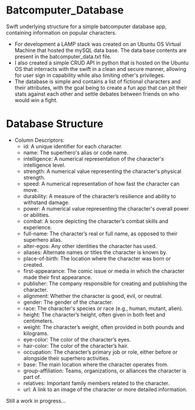# Batcomputer_Database
Swift underlying structure for a simple batcomputer database app, containing information on popular characters.

* For development a LAMP stack was created on an Ubuntu OS Virtual Machine that hosted the mySQL data base. The data base contents are present in the batcomputer_data.txt file.
* I also created a simple CRUD API in python that is hosted on the Ubuntu OS that interracts with the swift in a clean and secure manner, allowing for user sign in capability while also limiting other's privileges.
* The database is simple and contains a list of fictional characters and their attributes, with the goal being to create a fun app that can pit their stats against each other and settle debates between friends on who would win a fight.

# Database Structure
* Column Descriptors:
  * id: A unique identifier for each character.
  * name: The superhero's alias or code name.
  * intelligence: A numerical representation of the character's intelligence level.
  * strength: A numerical value representing the character's physical strength.
  * speed: A numerical representation of how fast the character can move.
  * durability: A measure of the character’s resilience and ability to withstand damage.
  * power: A numerical value representing the character's overall power or abilities.
  * combat: A score depicting the character’s combat skills and experience.
  * full-name: The character’s real or full name, as opposed to their superhero alias.
  * alter-egos: Any other identities the character has used.
  * aliases: Alternate names or titles the character is known by.
  * place-of-birth: The location where the character was born or created.
  * first-appearance: The comic issue or media in which the character made their first appearance.
  * publisher: The company responsible for creating and publishing the character.
  * alignment: Whether the character is good, evil, or neutral.
  * gender: The gender of the character.
  * race: The character's species or race (e.g., human, mutant, alien).
  * height: The character’s height, often given in both feet and centimeters.
  * weight: The character’s weight, often provided in both pounds and kilograms.
  * eye-color: The color of the character’s eyes.
  * hair-color: The color of the character’s hair.
  * occupation: The character’s primary job or role, either before or alongside their superhero activities.
  * base: The main location where the character operates from.
  * group-affiliation: Teams, organizations, or alliances the character is part of.
  * relatives: Important family members related to the character.
  * url: A link to an image of the character or more detailed information.
 
Still a work in progress...
